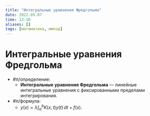 ```yaml
---
title: "Интегральные уравнения Фредгольма"
date: 2022.05.07
time: 13:10
aliases: []
tags: [математика, ммпэд]
---
```


# Интегральные уравнения Фредгольма

- #π/определение:
	- **Интегральные уравнения Фредгольма** — линейные интегральные уравнения с фиксированными пределами интегрирования.
- #π/формула:
	- $\displaystyle y(x)=\lambda \int_{a}^{b} K(x,t)y(t) \, dt + f(x)$.
